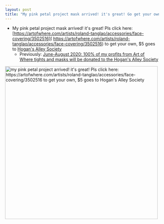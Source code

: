 ```yaml
---
layout: post
title: "My pink petal project mask arrived! it's great! Go get your own, $5 goes to Hogan's Alley Society"
---
```

* My pink petal project mask arrived! it's great! Pls click here: [https://artofwhere.com/artists/roland-tanglao/accessories/face-covering/3502516]( https://artofwhere.com/artists/roland-tanglao/accessories/face-covering/3502516) to get your own, $5 goes to [Hogan's Alley Society](https://www.hogansalleysociety.org/) 
  * Previously: [June-August 2020: 100% of my profits from Art of Where tights and masks will be donated to the Hogan's Alley Society](http://rolandtanglao.com/2020/06/29/p1-june-july-august-all-profits-hogan-alley-society/)

<a data-flickr-embed="true" href="https://www.flickr.com/photos/roland/50110867832/in/dateposted-public/" title="my pink petal project arrived! it&#x27;s great! Pls click here: https://artofwhere.com/artists/roland-tanglao/accessories/face-covering/3502516 to get your own, $5 goes to Hogan&#x27;s Alley Society"><img src="https://live.staticflickr.com/65535/50110867832_705deb4425.jpg" width="500" height="500" alt="my pink petal project arrived! it&#x27;s great! Pls click here: https://artofwhere.com/artists/roland-tanglao/accessories/face-covering/3502516 to get your own, $5 goes to Hogan&#x27;s Alley Society"></a><script async src="//embedr.flickr.com/assets/client-code.js" charset="utf-8"></script>